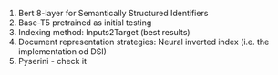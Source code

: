 1) Bert 8-layer for Semantically Structured Identifiers
2) Base-T5 pretrained as initial testing
3) Indexing method: Inputs2Target (best results)
4) Document representation strategies: Neural inverted index (i.e. the implementation od DSI)
5) Pyserini - check it